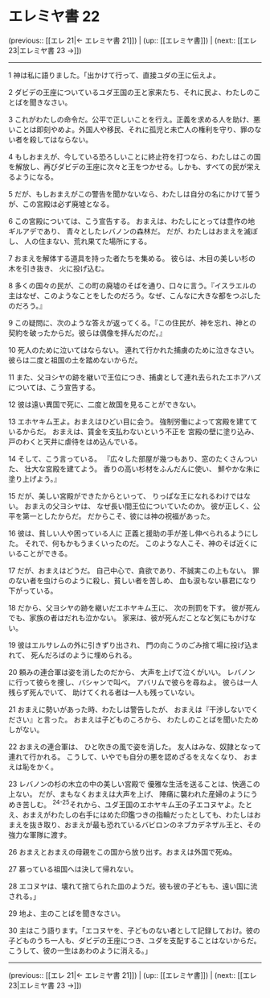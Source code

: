 # エレミヤ書 22

(previous:: [[エレ 21|← エレミヤ書 21]]) | (up:: [[エレミヤ書]]) | (next:: [[エレ 23|エレミヤ書 23 →]])

***


1 神は私に語りました。「出かけて行って、直接ユダの王に伝えよ。 

2 ダビデの王座についているユダ王国の王と家来たち、それに民よ、わたしのことばを聞きなさい。 

3 これがわたしの命令だ。公平で正しいことを行え。正義を求める人を助け、悪いことは即刻やめよ。外国人や移民、それに孤児と未亡人の権利を守り、罪のない者を殺してはならない。 

4 もしおまえが、今している恐ろしいことに終止符を打つなら、わたしはこの国を解放し、再びダビデの王座に次々と王をつかせる。しかも、すべての民が栄えるようになる。 

5 だが、もしおまえがこの警告を聞かないなら、わたしは自分の名にかけて誓うが、この宮殿は必ず廃墟となる。 

6 この宮殿については、こう宣告する。 おまえは、わたしにとっては豊作の地ギルアデであり、 青々としたレバノンの森林だ。 だが、わたしはおまえを滅ぼし、 人の住まない、荒れ果てた場所にする。 

7 おまえを解体する道具を持った者たちを集める。 彼らは、木目の美しい杉の木を引き抜き、 火に投げ込む。 

8 多くの国々の民が、この町の廃墟のそばを通り、口々に言う。『イスラエルの主はなぜ、このようなことをしたのだろう。なぜ、こんなに大きな都をつぶしたのだろう。』 

9 この疑問に、次のような答えが返ってくる。『この住民が、神を忘れ、神との契約を破ったからだ。彼らは偶像を拝んだのだ。』 

10 死人のために泣いてはならない。 連れて行かれた捕虜のために泣きなさい。 彼らは二度と祖国の土を踏めないからだ。 

11 また、父ヨシヤの跡を継いで王位につき、捕虜として連れ去られたエホアハズについては、こう宣告する。 

12 彼は遠い異国で死に、二度と故国を見ることができない。 

13 エホヤキム王よ。おまえはひどい目に会う。 強制労働によって宮殿を建てているからだ。 おまえは、賃金を支払わないという不正を 宮殿の壁に塗り込み、 戸のわくと天井に虐待をはめ込んでいる。 

14 そして、こう言っている。 『広々した部屋が幾つもあり、窓のたくさんついた、 壮大な宮殿を建てよう。 香りの高い杉材をふんだんに使い、 鮮やかな朱に塗り上げよう。』 

15 だが、美しい宮殿ができたからといって、 りっぱな王になれるわけではない。 おまえの父ヨシヤは、 なぜ長い間王位についていたのか。 彼が正しく、公平を第一としたからだ。 だからこそ、彼には神の祝福があった。 

16 彼は、貧しい人や困っている人に 正義と援助の手が差し伸べられるようにした。 それで、何もかもうまくいったのだ。 このような人こそ、神のそば近くにいることができる。 

17 だが、おまえはどうだ。 自己中心で、貪欲であり、不誠実この上もない。 罪のない者を虫けらのように殺し、貧しい者を苦しめ、 血も涙もない暴君になり下がっている。 

18 だから、父ヨシヤの跡を継いだエホヤキム王に、 次の刑罰を下す。 彼が死んでも、家族の者はだれも泣かない。 家来は、彼が死んだことなど気にもかけない。 

19 彼はエルサレムの外に引きずり出され、 門の向こうのごみ捨て場に投げ込まれて、 死んだろばのように埋められる。 

20 頼みの連合軍は姿を消したのだから、 大声を上げて泣くがいい。 レバノンに行って彼らを捜し、バシャンで叫べ。 アバリムで彼らを尋ねよ。 彼らは一人残らず死んでいて、 助けてくれる者は一人も残っていない。 

21 おまえに勢いがあった時、わたしは警告したが、 おまえは『干渉しないでください』と言った。 おまえは子どものころから、 わたしのことばを聞いたためしがない。 

22 おまえの連合軍は、 ひと吹きの風で姿を消した。 友人はみな、奴隷となって連れて行かれる。 こうして、いやでも自分の悪を認めざるをえなくなり、 おまえは恥をかく。 

23 レバノンの杉の木立の中の美しい宮殿で 優雅な生活を送ることは、快適この上ない。 だが、まもなくおまえは大声を上げ、 陣痛に襲われた産婦のようにうめき苦しむ。 <sup class="versenum">24-25</sup>それから、ユダ王国のエホヤキム王の子エコヌヤよ。たとえ、おまえがわたしの右手にはめた印鑑つきの指輪だったとしても、わたしはおまえを抜き取り、おまえが最も恐れているバビロンのネブカデネザル王と、その強力な軍隊に渡す。 

26 おまえとおまえの母親をこの国から放り出す。おまえは外国で死ぬ。 

27 慕っている祖国へは決して帰れない。 

28 エコヌヤは、壊れて捨てられた皿のようだ。彼も彼の子どもも、遠い国に流される。」 

29 地よ、主のことばを聞きなさい。 

30 主はこう語ります。「エコヌヤを、子どものない者として記録しておけ。彼の子どものうち一人も、ダビデの王座につき、ユダを支配することはないからだ。こうして、彼の一生はあわのように消える。」

***

(previous:: [[エレ 21|← エレミヤ書 21]]) | (up:: [[エレミヤ書]]) | (next:: [[エレ 23|エレミヤ書 23 →]])
